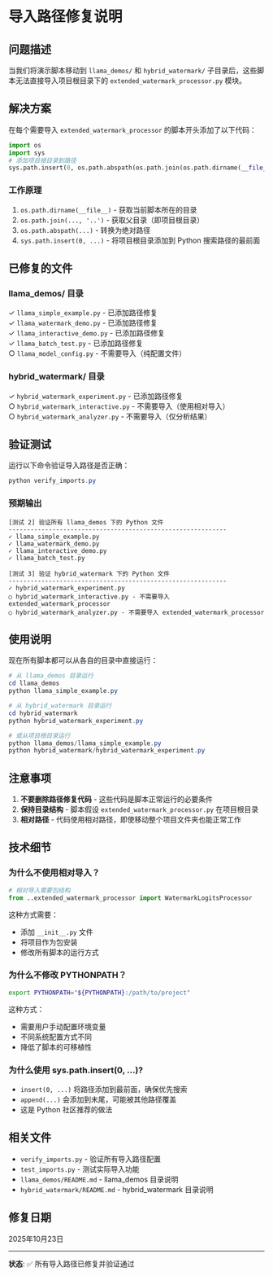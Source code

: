 # 导入路径修复说明

## 问题描述

当我们将演示脚本移动到 `llama_demos/` 和 `hybrid_watermark/` 子目录后，这些脚本无法直接导入项目根目录下的 `extended_watermark_processor.py` 模块。

## 解决方案

在每个需要导入 `extended_watermark_processor` 的脚本开头添加了以下代码：

```python
import os
import sys
# 添加项目根目录到路径
sys.path.insert(0, os.path.abspath(os.path.join(os.path.dirname(__file__), '..')))
```

### 工作原理

1. `os.path.dirname(__file__)` - 获取当前脚本所在的目录
2. `os.path.join(..., '..')` - 获取父目录（即项目根目录）
3. `os.path.abspath(...)` - 转换为绝对路径
4. `sys.path.insert(0, ...)` - 将项目根目录添加到 Python 搜索路径的最前面

## 已修复的文件

### llama_demos/ 目录

✓ `llama_simple_example.py` - 已添加路径修复  
✓ `llama_watermark_demo.py` - 已添加路径修复  
✓ `llama_interactive_demo.py` - 已添加路径修复  
✓ `llama_batch_test.py` - 已添加路径修复  
○ `llama_model_config.py` - 不需要导入（纯配置文件）

### hybrid_watermark/ 目录

✓ `hybrid_watermark_experiment.py` - 已添加路径修复  
○ `hybrid_watermark_interactive.py` - 不需要导入（使用相对导入）  
○ `hybrid_watermark_analyzer.py` - 不需要导入（仅分析结果）

## 验证测试

运行以下命令验证导入路径是否正确：

```powershell
python verify_imports.py
```

### 预期输出

```
[测试 2] 验证所有 llama_demos 下的 Python 文件
------------------------------------------------------------
✓ llama_simple_example.py
✓ llama_watermark_demo.py
✓ llama_interactive_demo.py
✓ llama_batch_test.py

[测试 3] 验证 hybrid_watermark 下的 Python 文件
------------------------------------------------------------
✓ hybrid_watermark_experiment.py
○ hybrid_watermark_interactive.py - 不需要导入 extended_watermark_processor
○ hybrid_watermark_analyzer.py - 不需要导入 extended_watermark_processor
```

## 使用说明

现在所有脚本都可以从各自的目录中直接运行：

```powershell
# 从 llama_demos 目录运行
cd llama_demos
python llama_simple_example.py

# 从 hybrid_watermark 目录运行
cd hybrid_watermark
python hybrid_watermark_experiment.py

# 或从项目根目录运行
python llama_demos/llama_simple_example.py
python hybrid_watermark/hybrid_watermark_experiment.py
```

## 注意事项

1. **不要删除路径修复代码** - 这些代码是脚本正常运行的必要条件
2. **保持目录结构** - 脚本假设 `extended_watermark_processor.py` 在项目根目录
3. **相对路径** - 代码使用相对路径，即使移动整个项目文件夹也能正常工作

## 技术细节

### 为什么不使用相对导入？

```python
# 相对导入需要包结构
from ..extended_watermark_processor import WatermarkLogitsProcessor
```

这种方式需要：
- 添加 `__init__.py` 文件
- 将项目作为包安装
- 修改所有脚本的运行方式

### 为什么不修改 PYTHONPATH？

```bash
export PYTHONPATH="${PYTHONPATH}:/path/to/project"
```

这种方式：
- 需要用户手动配置环境变量
- 不同系统配置方式不同
- 降低了脚本的可移植性

### 为什么使用 sys.path.insert(0, ...)?

- `insert(0, ...)` 将路径添加到最前面，确保优先搜索
- `append(...)` 会添加到末尾，可能被其他路径覆盖
- 这是 Python 社区推荐的做法

## 相关文件

- `verify_imports.py` - 验证所有导入路径配置
- `test_imports.py` - 测试实际导入功能
- `llama_demos/README.md` - llama_demos 目录说明
- `hybrid_watermark/README.md` - hybrid_watermark 目录说明

## 修复日期

2025年10月23日

---

**状态**: ✅ 所有导入路径已修复并验证通过
